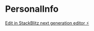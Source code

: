 # PersonalInfo

[Edit in StackBlitz next generation editor ⚡️](https://stackblitz.com/~/github.com/YASITH18/PersonalInfo)